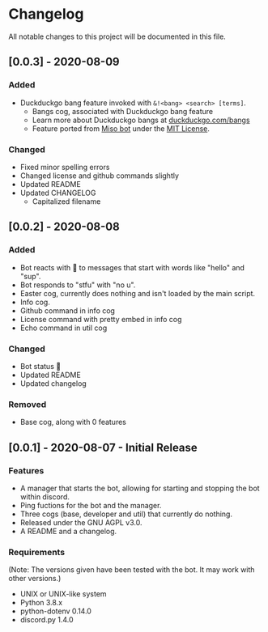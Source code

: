 # Changelog
All notable changes to this project will be documented in this file.

## [0.0.3] - 2020-08-09
### Added
- Duckduckgo bang feature invoked with `&!<bang> <search> [terms]`.
    - Bangs cog, associated with Duckduckgo bang feature
    - Learn more about Duckduckgo bangs at [duckduckgo.com/bangs](https://duckduckgo.com/bangs)
    - Feature ported from [Miso bot](https://github.com/joinemm/miso-bot) under the [MIT License](https://mit-license.org/).
### Changed
- Fixed minor spelling errors
- Changed license and github commands slightly
- Updated README
- Updated CHANGELOG
  - Capitalized filename



## [0.0.2] - 2020-08-08
### Added
- Bot reacts with 👋 to messages that start with words like "hello" and "sup".
- Bot responds to "stfu" with "no u".
- Easter cog, currently does nothing and isn't loaded by the main script.
- Info cog.
- Github command in info cog
- License command with pretty embed in info cog
- Echo command in util cog
### Changed
- Bot status 🤭
- Updated README
- Updated changelog
### Removed
- Base cog, along with 0 features

## [0.0.1] - 2020-08-07 - Initial Release
### Features
- A manager that starts the bot, allowing for starting and stopping the bot within discord.
- Ping fuctions for the bot and the manager.
- Three cogs (base, developer and util) that currently do nothing.
- Released under the GNU AGPL v3.0.
- A README and a changelog.

### Requirements
(Note: The versions given have been tested with the bot. It may work with other versions.)
- UNIX or UNIX-like system
- Python 3.8.x
- python-dotenv 0.14.0
- discord.py 1.4.0
